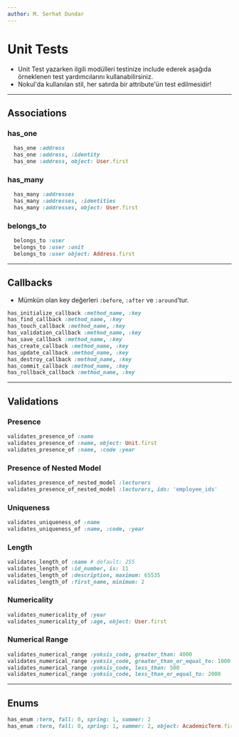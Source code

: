 ```yaml
---
author: M. Serhat Dundar
---
```


# Unit Tests

- Unit Test yazarken ilgili modülleri testinize include ederek aşağıda örneklenen test yardımcılarını kullanabilirsiniz.
- Nokul'da kullanılan stil, her satırda bir attribute'ün test edilmesidir!

--------------------------------------------------

## Associations

### has_one

```ruby
  has_one :address
  has_one :address, :identity
  has_one :address, object: User.first
```

### has_many

```ruby
  has_many :addresses
  has_many :addresses, :identities
  has_many :addresses, object: User.first
```

### belongs_to

```ruby
  belongs_to :user
  belongs_to :user :unit
  belongs_to :user object: Address.first
```

--------------------------------------------------

## Callbacks

- Mümkün olan key değerleri `:before`, `:after` ve `:around`'tur.

```ruby
has_initialize_callback :method_name, :key
has_find_callback :method_name, :key
has_touch_callback :method_name, :key
has_validation_callback :method_name, :key
has_save_callback :method_name, :key
has_create_callback :method_name, :key
has_update_callback :method_name, :key
has_destroy_callback :method_name, :key
has_commit_callback :method_name, :key
has_rollback_callback :method_name, :key
```

--------------------------------------------------

## Validations

### Presence

```ruby
validates_presence_of :name
validates_presence_of :name, object: Unit.first
validates_presence_of :name, :code :year
```

### Presence of Nested Model

```ruby
validates_presence_of_nested_model :lecturers
validates_presence_of_nested_model :lecturers, ids: 'employee_ids'
```

### Uniqueness

```ruby
validates_uniqueness_of :name
validates_uniqueness_of :name, :code, :year
```

### Length

```ruby
validates_length_of :name # default: 255
validates_length_of :id_number, is: 11
validates_length_of :description, maximum: 65535
validates_length_of :first_name, minimum: 2
```

### Numericality

```ruby
validates_numericality_of :year
validates_numericality_of :age, object: User.first
```

### Numerical Range

```ruby
validates_numerical_range :yoksis_code, greater_than: 4000
validates_numerical_range :yoksis_code, greater_than_or_equal_to: 1000
validates_numerical_range :yoksis_code, less_than: 500
validates_numerical_range :yoksis_code, less_than_or_equal_to: 2000

```

--------------------------------------------------

## Enums

```ruby
has_enum :term, fall: 0, spring: 1, summer: 2
has_enum :term, fall: 0, spring: 1, summer: 2, object: AcademicTerm.first
```
